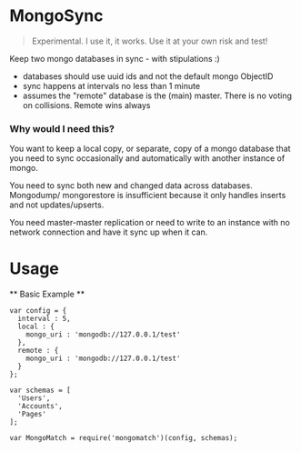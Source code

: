 # MongoSync

> Experimental. I use it, it works. Use it at your own risk and test!

Keep two mongo databases in sync - with stipulations :)

 - databases should use uuid ids and not the default mongo ObjectID
 - sync happens at intervals no less than 1 minute
 - assumes the "remote" database is the (main) master. There is no voting on collisions. Remote wins always

### Why would I need this?

You want to keep a local copy, or separate, copy of a mongo database that you need to sync occasionally
and automatically with another instance of mongo.

You need to sync both new and changed data across databases. Mongodump/ mongorestore is insufficient because it
only handles inserts and not updates/upserts.

You need master-master replication or need to write to an instance with no network connection and have it sync
up when it can.


# Usage


** Basic Example **

```
var config = {
  interval : 5,
  local : {
    mongo_uri : 'mongodb://127.0.0.1/test'
  },
  remote : {
    mongo_uri : 'mongodb://127.0.0.1/test'
  }
};

var schemas = [
  'Users',
  'Accounts',
  'Pages'
];

var MongoMatch = require('mongomatch')(config, schemas);
```
